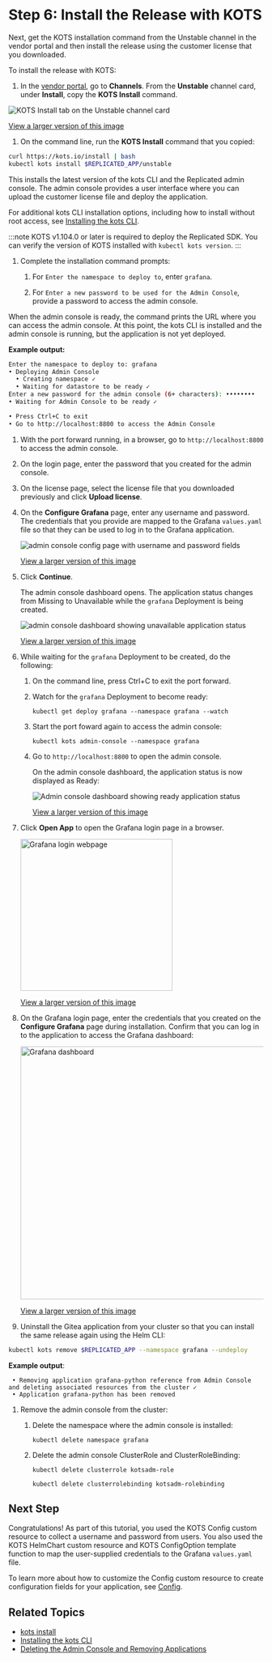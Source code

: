 # Step 6: Install the Release with KOTS

Next, get the KOTS installation command from the Unstable channel in the vendor portal and then install the release using the customer license that you downloaded.

To install the release with KOTS:

1. In the [vendor portal](https://vendor.replicated.com), go to **Channels**. From the **Unstable** channel card, under **Install**, copy the **KOTS Install** command.

  ![KOTS Install tab on the Unstable channel card](/images/grafana-unstable-channel.png)

  [View a larger version of this image](/images/grafana-unstable-channel.png)

1. On the command line, run the **KOTS Install** command that you copied:

  ```bash
  curl https://kots.io/install | bash
  kubectl kots install $REPLICATED_APP/unstable
  ```

  This installs the latest version of the kots CLI and the Replicated admin console. The admin console provides a user interface where you can upload the customer license file and deploy the application.

  For additional kots CLI installation options, including how to install without root access, see [Installing the kots CLI](/reference/kots-cli-getting-started).

  :::note
  KOTS v1.104.0 or later is required to deploy the Replicated SDK. You can verify the version of KOTS installed with `kubectl kots version`.
  :::

1. Complete the installation command prompts:

   1. For `Enter the namespace to deploy to`, enter `grafana`. 

   1. For `Enter a new password to be used for the Admin Console`, provide a password to access the admin console.

  When the admin console is ready, the command prints the URL where you can access the admin console. At this point, the kots CLI is installed and the admin console is running, but the application is not yet deployed.

  **Example output:**

  ```bash
  Enter the namespace to deploy to: grafana
  • Deploying Admin Console
    • Creating namespace ✓
    • Waiting for datastore to be ready ✓
  Enter a new password for the admin console (6+ characters): ••••••••
  • Waiting for Admin Console to be ready ✓

  • Press Ctrl+C to exit
  • Go to http://localhost:8800 to access the Admin Console
  ```

1. With the port forward running, in a browser, go to `http://localhost:8800` to access the admin console.

1. On the login page, enter the password that you created for the admin console.

1. On the license page, select the license file that you downloaded previously and click **Upload license**.

1. On the **Configure Grafana** page, enter any username and password. The credentials that you provide are mapped to the Grafana `values.yaml` file so that they can be used to log in to the Grafana application.

   ![admin console config page with username and password fields](/images/grafana-config.png)

   [View a larger version of this image](/images/grafana-config.png)

1. Click **Continue**.

   The admin console dashboard opens. The application status changes from Missing to Unavailable while the `grafana` Deployment is being created.

   ![admin console dashboard showing unavailable application status](/images/grafana-unavailable.png)

   [View a larger version of this image](/images/grafana-unavailable.png)

1. While waiting for the `grafana` Deployment to be created, do the following:

   1. On the command line, press Ctrl+C to exit the port forward.

   1. Watch for the `grafana` Deployment to become ready:

      ```
      kubectl get deploy grafana --namespace grafana --watch
      ```

   1. Start the port foward again to access the admin console:

      ```
      kubectl kots admin-console --namespace grafana 
      ```

   1. Go to `http://localhost:8800` to open the admin console.   

      On the admin console dashboard, the application status is now displayed as Ready:

      ![Admin console dashboard showing ready application status](/images/grafana-ready.png)

      [View a larger version of this image](/images/grafana-ready.png)

1. Click **Open App** to open the Grafana login page in a browser.

   <img alt="Grafana login webpage" src="/images/grafana-login.png" width="300px"/>

   [View a larger version of this image](/images/grafana-login.png)

1. On the Grafana login page, enter the credentials that you created on the **Configure Grafana** page during installation. Confirm that you can log in to the application to access the Grafana dashboard:

   <img alt="Grafana dashboard" src="/images/grafana-dashboard.png" width="500px"/>

   [View a larger version of this image](/images/grafana-dashboard.png)

1. Uninstall the Gitea application from your cluster so that you can install the same release again using the Helm CLI:

  ```bash
  kubectl kots remove $REPLICATED_APP --namespace grafana --undeploy
  ```
  **Example output**:
  ```
   • Removing application grafana-python reference from Admin Console and deleting associated resources from the cluster ✓
   • Application grafana-python has been removed
  ```

1. Remove the admin console from the cluster:  

   1. Delete the namespace where the admin console is installed:

      ```
      kubectl delete namespace grafana
      ```
   1. Delete the admin console ClusterRole and ClusterRoleBinding:  

      ```
      kubectl delete clusterrole kotsadm-role
      ```
      ```
      kubectl delete clusterrolebinding kotsadm-rolebinding
      ```

## Next Step

Congratulations! As part of this tutorial, you used the KOTS Config custom resource to collect a username and password from users. You also used the KOTS HelmChart custom resource and KOTS ConfigOption template function to map the user-supplied credentials to the Grafana `values.yaml` file.

To learn more about how to customize the Config custom resource to create configuration fields for your application, see [Config](/reference/custom-resource-config).

## Related Topics

* [kots install](/reference/kots-cli-install/)
* [Installing the kots CLI](/reference/kots-cli-getting-started/)
* [Deleting the Admin Console and Removing Applications](/enterprise/delete-admin-console)
